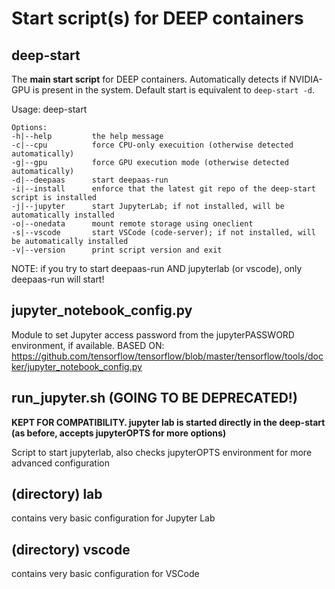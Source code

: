 Start script(s) for DEEP containers
==================================

deep-start
-----------

The **main start script** for DEEP containers. Automatically detects if NVIDIA-GPU is present in the system.
Default start is equivalent to ``deep-start -d``.

Usage: deep-start <options> 

    Options:
    -h|--help         the help message
    -c|--cpu          force CPU-only execuition (otherwise detected automatically)
    -g|--gpu          force GPU execution mode (otherwise detected automatically)
    -d|--deepaas      start deepaas-run
    -i|--install      enforce that the latest git repo of the deep-start script is installed
    -j|--jupyter      start JupyterLab; if not installed, will be automatically installed
    -o|--onedata      mount remote storage using oneclient
    -s|--vscode       start VSCode (code-server); if not installed, will be automatically installed
    -v|--version      print script version and exit
NOTE: if you try to start deepaas-run AND jupyterlab (or vscode), only deepaas-run will start!


jupyter_notebook_config.py
--------------------------
Module to set Jupyter access password from the jupyterPASSWORD environment, if available.
BASED ON: https://github.com/tensorflow/tensorflow/blob/master/tensorflow/tools/docker/jupyter_notebook_config.py

run_jupyter.sh (GOING TO BE DEPRECATED!)
--------------
**KEPT FOR COMPATIBILITY. jupyter lab is started directly in the deep-start (as before, accepts jupyterOPTS for more options)**

Script to start jupyterlab, also checks jupyterOPTS environment for more advanced configuration

(directory) lab
----------------
contains very basic configuration for Jupyter Lab

(directory) vscode
-------------------
contains very basic configuration for VSCode
